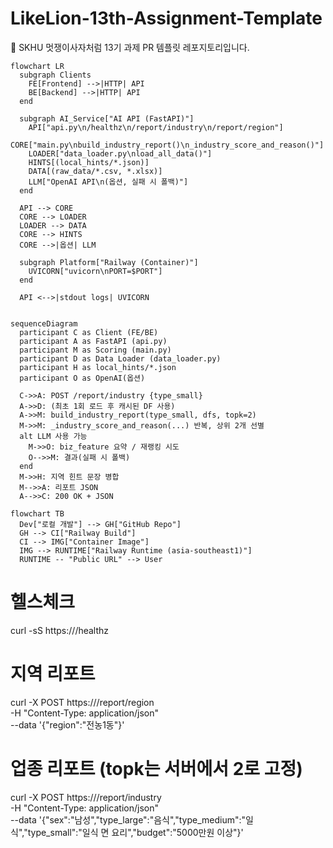 # LikeLion-13th-Assignment-Template
🦁 SKHU 멋쟁이사자처럼 13기 과제 PR 템플릿 레포지토리입니다.

```mermaid
flowchart LR
  subgraph Clients
    FE[Frontend] -->|HTTP| API
    BE[Backend] -->|HTTP| API
  end

  subgraph AI_Service["AI API (FastAPI)"]
    API["api.py\n/healthz\n/report/industry\n/report/region"]
    CORE["main.py\nbuild_industry_report()\n_industry_score_and_reason()"]
    LOADER["data_loader.py\nload_all_data()"]
    HINTS[(local_hints/*.json)]
    DATA[(raw_data/*.csv, *.xlsx)]
    LLM["OpenAI API\n(옵션, 실패 시 폴백)"]
  end

  API --> CORE
  CORE --> LOADER
  LOADER --> DATA
  CORE --> HINTS
  CORE -->|옵션| LLM

  subgraph Platform["Railway (Container)"]
    UVICORN["uvicorn\nPORT=$PORT"]
  end

  API <-->|stdout logs| UVICORN


```

```mermaid
sequenceDiagram
  participant C as Client (FE/BE)
  participant A as FastAPI (api.py)
  participant M as Scoring (main.py)
  participant D as Data Loader (data_loader.py)
  participant H as local_hints/*.json
  participant O as OpenAI(옵션)

  C->>A: POST /report/industry {type_small}
  A->>D: (최초 1회 로드 후 캐시된 DF 사용)
  A->>M: build_industry_report(type_small, dfs, topk=2)
  M->>M: _industry_score_and_reason(...) 반복, 상위 2개 선별
  alt LLM 사용 가능
    M->>O: biz_feature 요약 / 재랭킹 시도
    O-->>M: 결과(실패 시 폴백)
  end
  M->>H: 지역 힌트 문장 병합
  M-->>A: 리포트 JSON
  A-->>C: 200 OK + JSON
```

```mermaid
flowchart TB
  Dev["로컬 개발"] --> GH["GitHub Repo"]
  GH --> CI["Railway Build"]
  CI --> IMG["Container Image"]
  IMG --> RUNTIME["Railway Runtime (asia-southeast1)"]
  RUNTIME -- "Public URL" --> User
```

# 헬스체크
curl -sS https://<your-public-url>/healthz

# 지역 리포트
curl -X POST https://<your-public-url>/report/region \
  -H "Content-Type: application/json" \
  --data '{"region":"전농1동"}'

# 업종 리포트 (topk는 서버에서 2로 고정)
curl -X POST https://<your-public-url>/report/industry \
  -H "Content-Type: application/json" \
  --data '{"sex":"남성","type_large":"음식","type_medium":"일식","type_small":"일식 면 요리","budget":"5000만원 이상"}'
